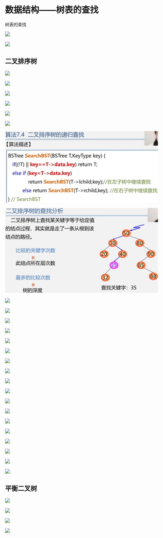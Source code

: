 数据结构——树表的查找
===========

树表的查找  

![](https://i0.hdslb.com/bfs/article/754fbe67a455562257537bda480d75edb06a011a.png)

![](https://i0.hdslb.com/bfs/article/d9d533e975054a188501e45dab3ddb4866b9c4d5.png)

## 二叉排序树

![](https://i0.hdslb.com/bfs/article/914e2fe7ebc999ebf463e4ee82545a59732764e2.png)

![](https://i0.hdslb.com/bfs/article/a2d9b57c638b440c8989bd745dbe753bdec3c07b.png)

![](https://i0.hdslb.com/bfs/article/d4d29fed4bb49f36a106a6204a830c1bb4ff19d8.png)

![](https://i0.hdslb.com/bfs/article/e381b98f8db74ef2a8cd45661e8033fb09ef1e1f.png)

![](https://i0.hdslb.com/bfs/article/3b1b3294e7c37c00e65614bcf2be416f22ce210f.png)

![](https://i0.hdslb.com/bfs/article/3ec4c34df441179ec61efd12485b4c6106c7e049.png)

![1667830838325](7-5-树表的查找.assets/1667830838325-1667830838729.png)

![1667831116036](7-5-树表的查找.assets/1667831116036-1667831116442.png)

![](https://i0.hdslb.com/bfs/article/03c4926b8a6407025abc086096c05a2bb2dbe18b.png)

![](https://i0.hdslb.com/bfs/article/85ff70e378e4f91d721ee4b6a91bc53a26db9e42.png)

![](https://i0.hdslb.com/bfs/article/cc722c0c1e4027007753d062a1becfb2c04f65a9.png)

![](https://i0.hdslb.com/bfs/article/9451bdb434bbee07ddacd9abca43f8ba3b18cf80.png)

![](https://i0.hdslb.com/bfs/article/4d99887b176b9aeb8e2cdf3b7883157e762f30fb.png)

![](https://i0.hdslb.com/bfs/article/f02d5bdd5b512eae9b4898d2e6366488565ac107.png)

![](https://i0.hdslb.com/bfs/article/0f8595320f6707d053d360779e2e4509fa8f5463.png)

![](https://i0.hdslb.com/bfs/article/d5256e4462721041e39d1d854921e4371ff336b1.png)

![](https://i0.hdslb.com/bfs/article/dc456eae06724f43ff63bb6862c8d3c798f8d7bf.png)

![](https://i0.hdslb.com/bfs/article/55f0664d05ae6a8ed89fa6236e70474ac8686d2a.png)

![](https://i0.hdslb.com/bfs/article/c61556f1984077cef4bfabfa28c818d1d4233e31.png)

![](https://i0.hdslb.com/bfs/article/751a7252a9c897fd9992732bd387cfa5f3bd492d.png)

![](https://i0.hdslb.com/bfs/article/9f00fee7e7a65ef78ef84a804eaddaa7330032e7.png)

![](https://i0.hdslb.com/bfs/article/f0a3bab5c8d0a9c38d27bcb9215aa6ba782a73dc.png)

![](https://i0.hdslb.com/bfs/article/dae0a96d345fd59f9db99660b368a5101ef64790.png)

![](https://i0.hdslb.com/bfs/article/ce4451dd90b41d971eb7bb85464a977ab1b97aca.png)

![](https://i0.hdslb.com/bfs/article/c870bd93bf51cab5a1b056dfaf184d0fe0cc0777.png)

![](https://i0.hdslb.com/bfs/article/a4af0e18f876c939c9926d6622a460997391b8de.png)

## 平衡二叉树

![](https://i0.hdslb.com/bfs/article/0b257ad25fa0b802352b9e2da15d97b0fc9c2533.png)

![](https://i0.hdslb.com/bfs/article/784769192d1e401d3c72b6e83cafc6e6fec77bde.png)

![](https://i0.hdslb.com/bfs/article/906f3150df3ee7da7bd054a83fd3714c11ae2bb0.png)

  

![](https://i0.hdslb.com/bfs/article/83e85b95c19dcc1b0ca774b4e8d09c94bbd969ae.png)

  

